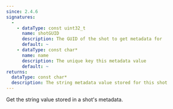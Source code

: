 ```yaml
---
since: 2.4.6
signatures:
  -
    - dataType: const uint32_t
      name: shotGUID
      description: The GUID of the shot to get metadata for
      default: ~
    - dataType: const char*
      name: name
      description: The unique key this metadata value
      default: ~
returns:
  dataType: const char*
  description: The string metadata value stored for this shot
---
```


Get the string value stored in a shot's metadata.
